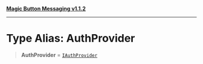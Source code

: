 [**Magic Button Messaging v1.1.2**](../README.md)

***

# Type Alias: AuthProvider

> **AuthProvider** = [`IAuthProvider`](../interfaces/IAuthProvider.md)
